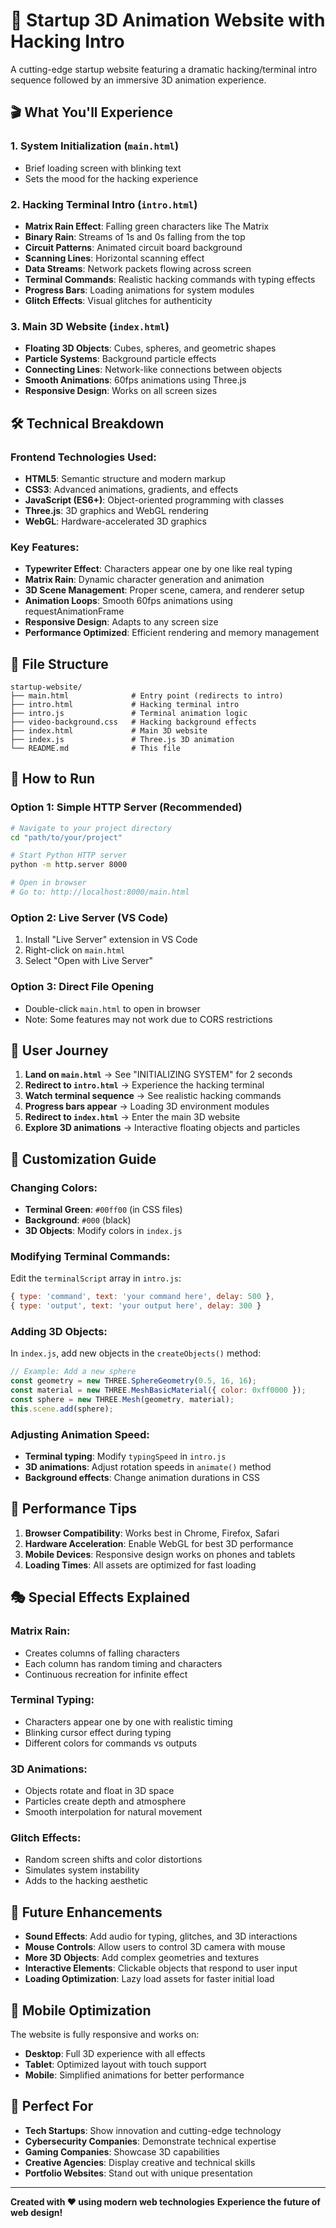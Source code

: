 # 🚀 Startup 3D Animation Website with Hacking Intro

A cutting-edge startup website featuring a dramatic hacking/terminal intro sequence followed by an immersive 3D animation experience.

## 🎬 What You'll Experience

### 1. **System Initialization** (`main.html`)
- Brief loading screen with blinking text
- Sets the mood for the hacking experience

### 2. **Hacking Terminal Intro** (`intro.html`)
- **Matrix Rain Effect**: Falling green characters like The Matrix
- **Binary Rain**: Streams of 1s and 0s falling from the top
- **Circuit Patterns**: Animated circuit board background
- **Scanning Lines**: Horizontal scanning effect
- **Data Streams**: Network packets flowing across screen
- **Terminal Commands**: Realistic hacking commands with typing effects
- **Progress Bars**: Loading animations for system modules
- **Glitch Effects**: Visual glitches for authenticity

### 3. **Main 3D Website** (`index.html`)
- **Floating 3D Objects**: Cubes, spheres, and geometric shapes
- **Particle Systems**: Background particle effects
- **Connecting Lines**: Network-like connections between objects
- **Smooth Animations**: 60fps animations using Three.js
- **Responsive Design**: Works on all screen sizes

## 🛠️ Technical Breakdown

### **Frontend Technologies Used:**
- **HTML5**: Semantic structure and modern markup
- **CSS3**: Advanced animations, gradients, and effects
- **JavaScript (ES6+)**: Object-oriented programming with classes
- **Three.js**: 3D graphics and WebGL rendering
- **WebGL**: Hardware-accelerated 3D graphics

### **Key Features:**
- **Typewriter Effect**: Characters appear one by one like real typing
- **Matrix Rain**: Dynamic character generation and animation
- **3D Scene Management**: Proper scene, camera, and renderer setup
- **Animation Loops**: Smooth 60fps animations using requestAnimationFrame
- **Responsive Design**: Adapts to any screen size
- **Performance Optimized**: Efficient rendering and memory management

## 📁 File Structure

```
startup-website/
├── main.html              # Entry point (redirects to intro)
├── intro.html             # Hacking terminal intro
├── intro.js               # Terminal animation logic
├── video-background.css   # Hacking background effects
├── index.html             # Main 3D website
├── index.js               # Three.js 3D animation
└── README.md              # This file
```

## 🚀 How to Run

### **Option 1: Simple HTTP Server (Recommended)**
```bash
# Navigate to your project directory
cd "path/to/your/project"

# Start Python HTTP server
python -m http.server 8000

# Open in browser
# Go to: http://localhost:8000/main.html
```

### **Option 2: Live Server (VS Code)**
1. Install "Live Server" extension in VS Code
2. Right-click on `main.html`
3. Select "Open with Live Server"

### **Option 3: Direct File Opening**
- Double-click `main.html` to open in browser
- Note: Some features may not work due to CORS restrictions

## 🎯 User Journey

1. **Land on `main.html`** → See "INITIALIZING SYSTEM" for 2 seconds
2. **Redirect to `intro.html`** → Experience the hacking terminal
3. **Watch terminal sequence** → See realistic hacking commands
4. **Progress bars appear** → Loading 3D environment modules
5. **Redirect to `index.html`** → Enter the main 3D website
6. **Explore 3D animations** → Interactive floating objects and particles

## 🎨 Customization Guide

### **Changing Colors:**
- **Terminal Green**: `#00ff00` (in CSS files)
- **Background**: `#000` (black)
- **3D Objects**: Modify colors in `index.js`

### **Modifying Terminal Commands:**
Edit the `terminalScript` array in `intro.js`:
```javascript
{ type: 'command', text: 'your command here', delay: 500 },
{ type: 'output', text: 'your output here', delay: 300 }
```

### **Adding 3D Objects:**
In `index.js`, add new objects in the `createObjects()` method:
```javascript
// Example: Add a new sphere
const geometry = new THREE.SphereGeometry(0.5, 16, 16);
const material = new THREE.MeshBasicMaterial({ color: 0xff0000 });
const sphere = new THREE.Mesh(geometry, material);
this.scene.add(sphere);
```

### **Adjusting Animation Speed:**
- **Terminal typing**: Modify `typingSpeed` in `intro.js`
- **3D animations**: Adjust rotation speeds in `animate()` method
- **Background effects**: Change animation durations in CSS

## 🔧 Performance Tips

1. **Browser Compatibility**: Works best in Chrome, Firefox, Safari
2. **Hardware Acceleration**: Enable WebGL for best 3D performance
3. **Mobile Devices**: Responsive design works on phones and tablets
4. **Loading Times**: All assets are optimized for fast loading

## 🎭 Special Effects Explained

### **Matrix Rain:**
- Creates columns of falling characters
- Each column has random timing and characters
- Continuous recreation for infinite effect

### **Terminal Typing:**
- Characters appear one by one with realistic timing
- Blinking cursor effect during typing
- Different colors for commands vs outputs

### **3D Animations:**
- Objects rotate and float in 3D space
- Particles create depth and atmosphere
- Smooth interpolation for natural movement

### **Glitch Effects:**
- Random screen shifts and color distortions
- Simulates system instability
- Adds to the hacking aesthetic

## 🚀 Future Enhancements

- **Sound Effects**: Add audio for typing, glitches, and 3D interactions
- **Mouse Controls**: Allow users to control 3D camera with mouse
- **More 3D Objects**: Add complex geometries and textures
- **Interactive Elements**: Clickable objects that respond to user input
- **Loading Optimization**: Lazy load assets for faster initial load

## 📱 Mobile Optimization

The website is fully responsive and works on:
- **Desktop**: Full 3D experience with all effects
- **Tablet**: Optimized layout with touch support
- **Mobile**: Simplified animations for better performance

## 🎯 Perfect For

- **Tech Startups**: Show innovation and cutting-edge technology
- **Cybersecurity Companies**: Demonstrate technical expertise
- **Gaming Companies**: Showcase 3D capabilities
- **Creative Agencies**: Display creative and technical skills
- **Portfolio Websites**: Stand out with unique presentation

---

**Created with ❤️ using modern web technologies**
**Experience the future of web design!** 